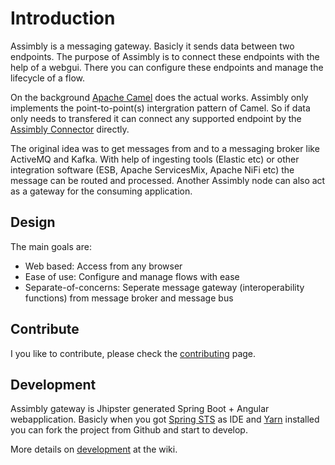 # Introduction

Assimbly is a messaging gateway. Basicly it sends data between two endpoints. The purpose of Assimbly is to connect these
endpoints with the help of a webgui. There you can configure these endpoints and manage the lifecycle of a flow.

On the background [Apache Camel](https://github.com/apache/camel) does the actual works. Assimbly only implements the point-to-point(s) intergration pattern of Camel.
So if data only needs to transfered it can connect any supported endpoint by the [Assimbly Connector](https://github.com/assimbly/connector) directly.

The original idea was to get messages from and to a messaging broker like ActiveMQ and Kafka. With help of ingesting tools (Elastic etc) or other integration software (ESB, Apache ServicesMix, Apache NiFi etc)
the message can be routed and processed. Another Assimbly node can also act as a gateway for the consuming application. 


## Design

The main goals are:

* Web based: Access from any browser
* Ease of use: Configure and manage flows with ease
* Separate-of-concerns: Seperate message gateway (interoperability functions) from message broker and message bus

## Contribute

I you like to contribute, please check the [contributing](https://github.com/assimbly/gateway/blob/master/CONTRIBUTING.md) page.

## Development

Assimbly gateway is Jhipster generated Spring Boot + Angular webapplication. Basicly when you
got [Spring STS](https://spring.io/tools/sts/all) as IDE and [Yarn](https://yarnpkg.com/lang/en/) installed
you can fork the project from Github and start to develop.

More details on [development](https://github.com/assimbly/gateway/wiki/Development) at the wiki.
